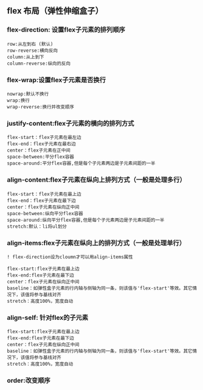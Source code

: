 ## flex 布局（弹性伸缩盒子）

### flex-direction: 设置flex子元素的排列顺序
	row:从左到右 (默认)
	row-reverse:横向反向
	column:从上到下
	column-reverse:纵向的反向



###	flex-wrap:设置flex子元素是否换行

	nowrap:默认不换行
	wrap:换行
	wrap-reverse:换行并改变顺序



###	justify-content:flex子元素的横向的排列方式

	flex-start：flex子元素在最左边
	flex-end：flex子元素在最右边
	center：flex子元素在正中间
	space-between:平分flex容器
	space-around:平分flex容器,但是每个子元素两边是子元素间距的一半



###	align-content:flex子元素在纵向上排列方式（一般是处理多行）

	flex-start：flex子元素在最上边
	flex-end：flex子元素在最下边
	center：flex子元素在纵向正中间
	space-between:纵向平分flex容器
	space-around:纵向平分flex容器,但是每个子元素两边是子元素间距的一半
	stretch:默认：li将ul划分



###	align-items:flex子元素在纵向上的排列方式（一般是处理单行）

	! flex-direction设为cloumn才可以用align-items属性
	
	flex-start:flex子元素在最上边
	flex-end:flex子元素在最下边
	center：flex子元素在纵向正中间
	baseline：如弹性盒子元素的行内轴与侧轴为同一条，则该值与'flex-start'等效。其它情况下，该值将参与基线对齐
	stretch：高度100%，宽度自动

 



###  align-self: 针对flex的子元素
	flex-start:flex子元素在最上边
	flex-end:flex子元素在最下边
	center：flex子元素在纵向正中间
	baseline：如弹性盒子元素的行内轴与侧轴为同一条，则该值与'flex-start'等效。其它情况下，该值将参与基线对齐
	stretch：高度100%，宽度自动



###	order:改变顺序